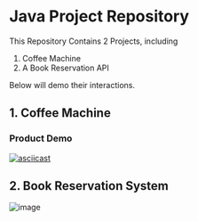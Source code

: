 # Java Project Repository

This Repository Contains 2 Projects, including
1. Coffee Machine
2. A Book Reservation API

Below will demo their interactions.

## 1. Coffee Machine

### Product Demo
[![asciicast](https://asciinema.org/a/pfAiouqj8FUeTsDV4EA1oWOQM.svg)](https://asciinema.org/a/pfAiouqj8FUeTsDV4EA1oWOQM)


## 2. Book Reservation System
![image](https://user-images.githubusercontent.com/33037271/212582007-4dcda811-4331-422c-a0a1-061f12863431.png)
